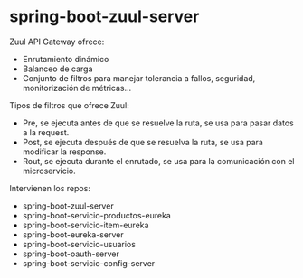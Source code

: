 # spring-boot-zuul-server

Zuul API Gateway ofrece:
- Enrutamiento dinámico
- Balanceo de carga
- Conjunto de filtros para manejar tolerancia a fallos, seguridad, monitorización de métricas...

Tipos de filtros que ofrece Zuul:
- Pre, se ejecuta antes de que se resuelve la ruta, se usa para pasar datos a la request.
- Post, se ejecuta después de que se resuelva la ruta, se usa para modificar la response.
- Rout, se ejecuta durante el enrutado, se usa para la comunicación con el microservicio.

Intervienen los repos:
- spring-boot-zuul-server
- spring-boot-servicio-productos-eureka
- spring-boot-servicio-item-eureka
- spring-boot-eureka-server
- spring-boot-servicio-usuarios
- spring-boot-oauth-server
- spring-boot-servicio-config-server
